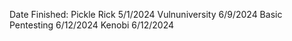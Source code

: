 Date Finished:
Pickle Rick 5/1/2024
Vulnuniversity 6/9/2024
Basic Pentesting 6/12/2024
Kenobi 6/12/2024
